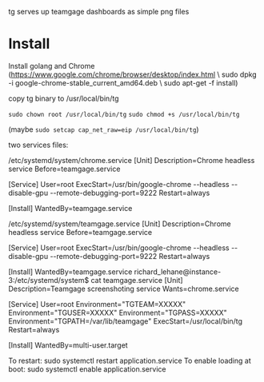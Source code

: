 tg serves up teamgage dashboards as simple png files

# Install

Install golang and Chrome (https://www.google.com/chrome/browser/desktop/index.html \ sudo dpkg -i google-chrome-stable_current_amd64.deb \ sudo apt-get -f install)

copy tg binary to /usr/local/bin/tg

`sudo chown root /usr/local/bin/tg`
`sudo chmod +s /usr/local/bin/tg`

(maybe `sudo setcap cap_net_raw=eip /usr/local/bin/tg`)

two services files:

/etc/systemd/system/chrome.service
[Unit]
Description=Chrome headless service
Before=teamgage.service

[Service]
User=root
ExecStart=/usr/bin/google-chrome --headless --disable-gpu --remote-debugging-port=9222
Restart=always

[Install]
WantedBy=teamgage.service

/etc/systemd/system/teamgage.service
[Unit]
Description=Chrome headless service
Before=teamgage.service

[Service]
User=root
ExecStart=/usr/bin/google-chrome --headless --disable-gpu --remote-debugging-port=9222
Restart=always

[Install]
WantedBy=teamgage.service
richard_lehane@instance-3:/etc/systemd/system$ cat teamgage.service
[Unit]
Description=Teamgage screenshoting service
Wants=chrome.service

[Service]
User=root
Environment="TGTEAM=XXXXX"
Environment="TGUSER=XXXXX"
Environment="TGPASS=XXXXX"
Environment="TGPATH=/var/lib/teamgage"
ExecStart=/usr/local/bin/tg
Restart=always

[Install]
WantedBy=multi-user.target

To restart: sudo systemctl restart application.service
To enable loading at boot: sudo systemctl enable application.service